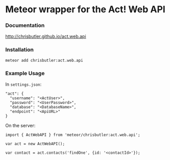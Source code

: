 # Meteor wrapper for the Act! Web API

### Documentation

<http://chrisbutler.github.io/act.web.api>

### Installation

```
meteor add chrisbutler:act.web.api
```

### Example Usage

In `settings.json`:
```
"act": {
  "username": "<ActUser>",
  "password": "<UserPassword>",
  "database": "<DatabaseName>",
  "endpoint": "<ApiURL>"
}
```

On the server:

```
import { ActWebAPI } from 'meteor/chrisbutler:act.web.api';

var act = new ActWebAPI();

var contact = act.contacts('findOne', {id: '<contactId>'});
```
